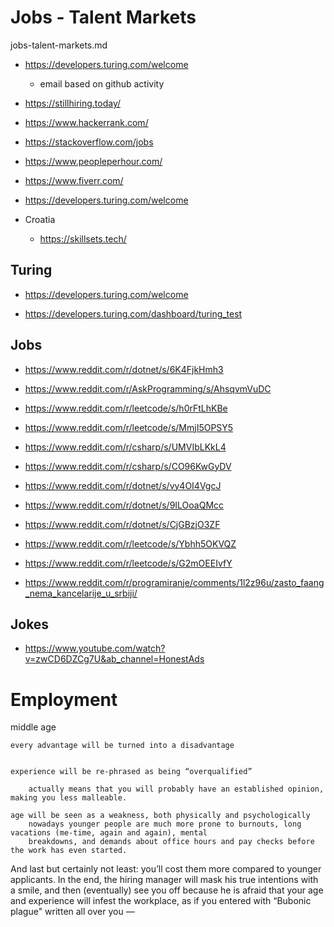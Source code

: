 # Jobs - Talent Markets

jobs-talent-markets.md

*   https://developers.turing.com/welcome

    *   email based on github activity

*   https://stillhiring.today/

*   https://www.hackerrank.com/

*   https://stackoverflow.com/jobs

*   https://www.peopleperhour.com/

*   https://www.fiverr.com/

*   https://developers.turing.com/welcome

*   Croatia

    *   https://skillsets.tech/
    
    
## Turing

*   https://developers.turing.com/welcome

*   https://developers.turing.com/dashboard/turing_test

## Jobs

*   https://www.reddit.com/r/dotnet/s/6K4FjkHmh3

*   https://www.reddit.com/r/AskProgramming/s/AhsqvmVuDC

*   https://www.reddit.com/r/leetcode/s/h0rFtLhKBe

*   https://www.reddit.com/r/leetcode/s/MmjI5OPSY5

*   https://www.reddit.com/r/csharp/s/UMVIbLKkL4

*   https://www.reddit.com/r/csharp/s/CO96KwGyDV

*   https://www.reddit.com/r/dotnet/s/vy4OI4VgcJ

*   https://www.reddit.com/r/dotnet/s/9ILOoaQMcc

*   https://www.reddit.com/r/dotnet/s/CjGBzjO3ZF

*   https://www.reddit.com/r/leetcode/s/Ybhh5OKVQZ

*   https://www.reddit.com/r/leetcode/s/G2mOEEIvfY

*   https://www.reddit.com/r/programiranje/comments/1l2z96u/zasto_faang_nema_kancelarije_u_srbiji/

## Jokes

*   https://www.youtube.com/watch?v=zwCD6DZCg7U&ab_channel=HonestAds


# Employment


middle age

    every advantage will be turned into a disadvantage
    

    experience will be re-phrased as being “overqualified” 
    
        actually means that you will probably have an established opinion, making you less malleable.

    age will be seen as a weakness, both physically and psychologically
        nowadays younger people are much more prone to burnouts, long vacations (me-time, again and again), mental 
        breakdowns, and demands about office hours and pay checks before the work has even started.

And last but certainly not least: you’ll cost them more compared to younger applicants.
In the end, the hiring manager will mask his true intentions with a smile, and then (eventually) see you off because he is afraid that your age and experience will infest the workplace, as if you entered with “Bubonic plague" written all over you —